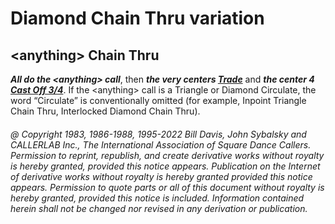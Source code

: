 
# Diamond Chain Thru variation

## \<anything> Chain Thru

***All do the \<anything> call***, then
***the very centers [Trade](../b2/trade.md)***
and ***the center 4 [Cast Off 3/4](../ms/cast_off_three_quarters.md)***. 
If the \<anything> call is a Triangle or Diamond
Circulate, the word “Circulate” is conventionally omitted (for example, Inpoint
Triangle Chain Thru, Interlocked Diamond Chain Thru).

###### @ Copyright 1983, 1986-1988, 1995-2022 Bill Davis, John Sybalsky and CALLERLAB Inc., The International Association of Square Dance Callers. Permission to reprint, republish, and create derivative works without royalty is hereby granted, provided this notice appears. Publication on the Internet of derivative works without royalty is hereby granted provided this notice appears. Permission to quote parts or all of this document without royalty is hereby granted, provided this notice is included. Information contained herein shall not be changed nor revised in any derivation or publication.
